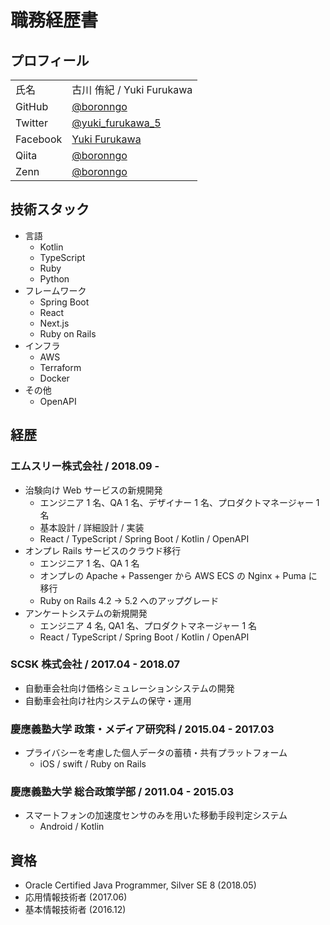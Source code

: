 # 職務経歴書

## プロフィール

|          |                                                               |
| -------- | ------------------------------------------------------------- |
| 氏名     | 古川 侑紀 / Yuki Furukawa                                     |
| GitHub   | [@boronngo](https://github.com/boronngo/)                     |
| Twitter  | [@yuki_furukawa_5](https://twitter.com/yuki_furukawa_5)       |
| Facebook | [Yuki Furukawa](https://www.facebook.com/yuki.furukawa.3388/) |
| Qiita    | [@boronngo](https://qiita.com/boronngo)                       |
| Zenn     | [@boronngo](https://zenn.dev/boronngo)                        |

## 技術スタック

- 言語
  - Kotlin
  - TypeScript
  - Ruby
  - Python
- フレームワーク
  - Spring Boot
  - React
  - Next.js
  - Ruby on Rails
- インフラ
  - AWS
  - Terraform
  - Docker
- その他
  - OpenAPI

## 経歴

### エムスリー株式会社 / 2018.09 -

- 治験向け Web サービスの新規開発
  - エンジニア 1 名、QA 1 名、デザイナー 1 名、プロダクトマネージャー 1 名
  - 基本設計 / 詳細設計 / 実装
  - React / TypeScript / Spring Boot / Kotlin / OpenAPI
- オンプレ Rails サービスのクラウド移行
  - エンジニア 1 名、QA 1 名
  - オンプレの Apache + Passenger から AWS ECS の Nginx + Puma に移行
  - Ruby on Rails 4.2 -> 5.2 へのアップグレード
- アンケートシステムの新規開発
  - エンジニア 4 名, QA1 名、プロダクトマネージャー 1 名
  - React / TypeScript / Spring Boot / Kotlin / OpenAPI

### SCSK 株式会社 / 2017.04 - 2018.07

- 自動車会社向け価格シミュレーションシステムの開発
- 自動車会社向け社内システムの保守・運用

### 慶應義塾大学 政策・メディア研究科 / 2015.04 - 2017.03

- プライバシーを考慮した個人データの蓄積・共有プラットフォーム
  - iOS / swift / Ruby on Rails

### 慶應義塾大学 総合政策学部 / 2011.04 - 2015.03

- スマートフォンの加速度センサのみを用いた移動手段判定システム
  - Android / Kotlin

## 資格

- Oracle Certified Java Programmer, Silver SE 8 (2018.05)
- 応用情報技術者 (2017.06)
- 基本情報技術者 (2016.12)
